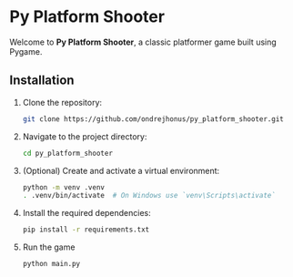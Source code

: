 # Py Platform Shooter

Welcome to **Py Platform Shooter**, a classic platformer game built using Pygame.

## Installation

1. Clone the repository:
    ```bash
    git clone https://github.com/ondrejhonus/py_platform_shooter.git
    ```
2. Navigate to the project directory:
    ```bash
    cd py_platform_shooter
    ```
3. (Optional) Create and activate a virtual environment:
    ```bash
    python -m venv .venv
    . .venv/bin/activate  # On Windows use `venv\Scripts\activate`
    ```
3. Install the required dependencies:
    ```bash
    pip install -r requirements.txt
    ```
4. Run the game
    ```bash
    python main.py
    ```
